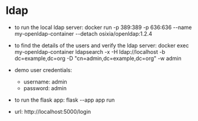 # ldap

- to run the local ldap server: docker run -p 389:389 -p 636:636 --name my-openldap-container --detach osixia/openldap:1.2.4

- to find the details of the users and verify the ldap server: docker exec my-openldap-container ldapsearch -x -H ldap://localhost -b dc=example,dc=org -D "cn=admin,dc=example,dc=org" -w admin

 - demo user credentials:
   - username: admin
   - password: admin

- to run the flask app: flask --app app run
- url: http://localhost:5000/login
